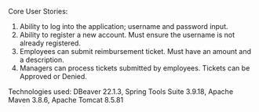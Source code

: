 Core User Stories: 
1. Ability to log into the application;
   username and password input.
2. Ability to register a new account.
   Must ensure the username is not already registered.
3. Employees can submit reimbursement ticket.
   Must have an amount and a description.
4. Managers can process tickets submitted by employees.
   Tickets can be Approved or Denied.
   
Technologies used: 
DBeaver 22.1.3, 
Spring Tools Suite 3.9.18, 
Apache Maven 3.8.6, 
Apache Tomcat 8.5.81
